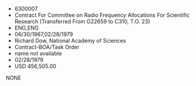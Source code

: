 * 6300007
* Contract For Committee on Radio Frequency Allocations For   Scientific Research (Transferred From G22659 to C310, T.O.  23)
* ENG,ENG
* 06/30/1967,02/28/1979
* Richard Dow, National Academy of Sciences
* Contract-BOA/Task Order
*   name not available
* 02/28/1979
* USD 456,505.00

NONE